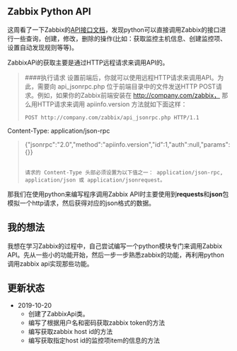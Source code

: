 ## Zabbix Python API
这周看了一下Zabbix的[API接口文档](https://www.zabbix.com/documentation/3.4/zh/manual/api)，发现python可以直接调用Zabbix的接口进行一些查询，创建，修改，删除的操作(比如：获取监控主机信息、创建监控项、设置自动发现规则等等)。

ZabbixAPi的获取主要是通过HTTP远程请求来调用API的。
> ####执行请求
设置前端后，你就可以使用远程HTTP请求来调用API。为此，需要向 api_jsonrpc.php 位于前端目录中的文件发送HTTP POST请求。例如，如果你的Zabbix前端安装在 http://company.com/zabbix， 那么用HTTP请求来调用 apiinfo.version 方法就如下面这样：
>
> ```
> POST http://company.com/zabbix/api_jsonrpc.php HTTP/1.1
Content-Type: application/json-rpc
> 
>{"jsonrpc":"2.0","method":"apiinfo.version","id":1,"auth":null,"params":{}}
> ```
> 
> 请求的 Content-Type 头部必须设置为以下值之一： application/json-rpc, application/json 或 application/jsonrequest。

那我们在使用python来编写程序调用Zabbix API时主要使用到**requests**和**json**包模拟一个http请求，然后获得对应的json格式的数据。

## 我的想法
我想在学习Zabbix的过程中，自己尝试编写一个python模块专门来调用Zabbix API。先从一些小的功能开始，然后一步一步熟悉zabbix的功能，再利用python调用zabbix api实现那些功能。

## 更新状态
* 2019-10-20
	* 创建了ZabbixApi类。
	* 编写了根据用户名和密码获取zabbix token的方法
	* 编写获取zabbix host id的方法
	* 编写获取指定host id的监控项item的信息的方法


